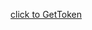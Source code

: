 <a href="https://qa-ft.onefiserv.net/signupGRel?INSTITUTION_ID=88850069&
USER_FI_NUMBER=rohitdeleteemai&
FIRST_NAME=praba&LAST_NAME=Fergussion&
EMAIL=praba@test.com&STREET=9384%20POODLE%20LN&CITY=KAILAU&STATE=HI&
ZIP=96734&SSN=901665152&DOB=08/07/1984&PHONE=9684378108&ANUM0=299820599&
ACCOUNT_NUMBER0=200820599&ADSC0=Checking%201&ATYP0=1&ASTAT0=0&BALANCE0=3200&ASEG0=&RTN0=011002550&ANUM1=200612046&ACCOUNT_NUMBER1=200612046&ADSC1=Checking%201&ATYP1=1&ASTAT1=0&BALANCE1=3200&
ASEG1=&RTN1=011002550&DRV_LIC=614768699&DRV_LIC_STATE=AK&USER_IN_GOOD_STANDING=&CE_APPLICATION_CODE=TN&CSS_URL">click to GetToken</a>